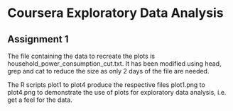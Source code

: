 # Coursera Exploratory Data Analysis 
## Assignment 1

The file containing the data to recreate the plots is household_power_consumption_cut.txt. It has been modified using head, grep and cat to reduce the size as only 2 days of the file are needed.

The R scripts plot1 to plot4 produce the respective files plot1.png to plot4.png to demonstrate the use of plots for exploratory data analysis, i.e. get a feel for the data. 


